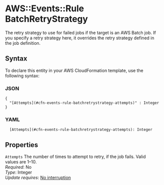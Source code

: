 # AWS::Events::Rule BatchRetryStrategy<a name="aws-properties-events-rule-batchretrystrategy"></a>

The retry strategy to use for failed jobs if the target is an AWS Batch job\. If you specify a retry strategy here, it overrides the retry strategy defined in the job definition\.

## Syntax<a name="aws-properties-events-rule-batchretrystrategy-syntax"></a>

To declare this entity in your AWS CloudFormation template, use the following syntax:

### JSON<a name="aws-properties-events-rule-batchretrystrategy-syntax.json"></a>

```
{
  "[Attempts](#cfn-events-rule-batchretrystrategy-attempts)" : Integer
}
```

### YAML<a name="aws-properties-events-rule-batchretrystrategy-syntax.yaml"></a>

```
  [Attempts](#cfn-events-rule-batchretrystrategy-attempts): Integer
```

## Properties<a name="aws-properties-events-rule-batchretrystrategy-properties"></a>

`Attempts`  <a name="cfn-events-rule-batchretrystrategy-attempts"></a>
The number of times to attempt to retry, if the job fails\. Valid values are 1–10\.  
*Required*: No  
*Type*: Integer  
*Update requires*: [No interruption](https://docs.aws.amazon.com/AWSCloudFormation/latest/UserGuide/using-cfn-updating-stacks-update-behaviors.html#update-no-interrupt)